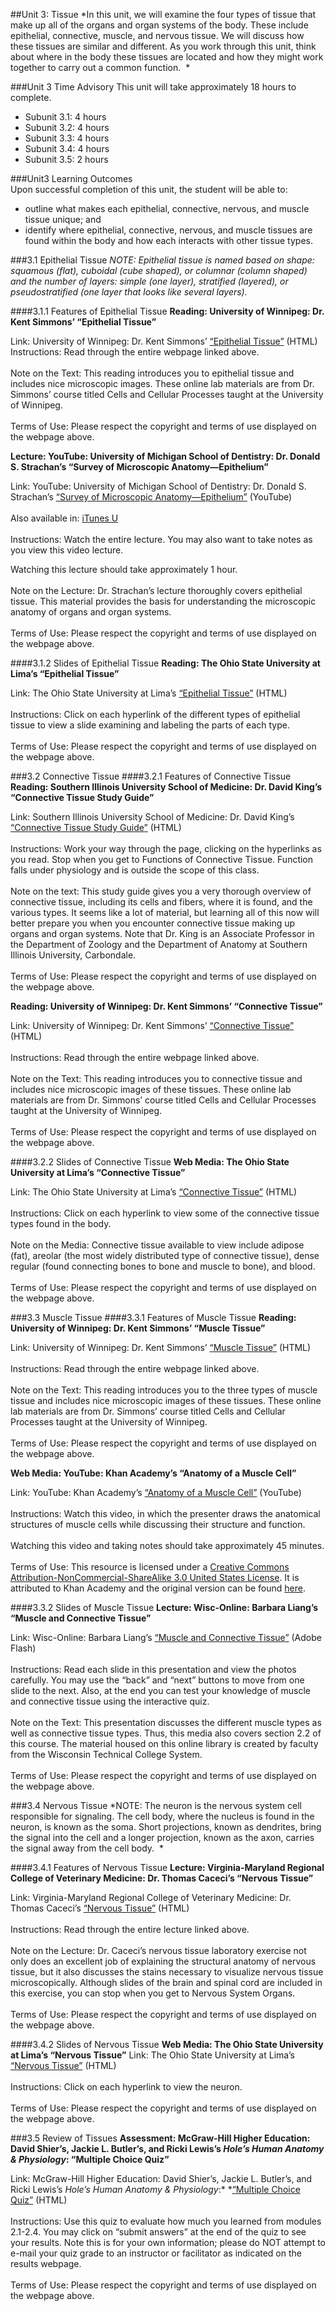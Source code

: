 ##Unit 3: Tissue
*In this unit, we will examine the four types of tissue that make up all
of the organs and organ systems of the body. These include epithelial,
connective, muscle, and nervous tissue. We will discuss how these
tissues are similar and different. As you work through this unit, think
about where in the body these tissues are located and how they might
work together to carry out a common function.  *

###Unit 3 Time Advisory
This unit will take approximately 18 hours to complete.  
  
 * Subunit 3.1: 4 hours  
 * Subunit 3.2: 4 hours  
 * Subunit 3.3: 4 hours  
 * Subunit 3.4: 4 hours  
 * Subunit 3.5: 2 hours

###Unit3 Learning Outcomes  
Upon successful completion of this unit, the student will be able to:
 * outline what makes each epithelial, connective, nervous, and muscle
   tissue unique; and
 * identify where epithelial, connective, nervous, and muscle tissues
   are found within the body and how each interacts with other tissue
   types.

###3.1 Epithelial Tissue
*NOTE: Epithelial tissue is named based on shape: squamous (flat),
cuboidal (cube shaped), or columnar (column shaped) and the number of
layers: simple (one layer), stratified (layered), or pseudostratified
(one layer that looks like several layers).*

####3.1.1 Features of Epithelial Tissue
**Reading: University of Winnipeg: Dr. Kent Simmons’ “Epithelial Tissue”**

Link: University of Winnipeg: Dr. Kent Simmons’ [“Epithelial
Tissue](http://kentsimmons.uwinnipeg.ca/cm1504/15lab42006/lb4pg5.htm)[”](http://kentsimmons.uwinnipeg.ca/cm1504/15lab42006/lb4pg5.htm)
(HTML)
        
Instructions: Read through the entire webpage linked above.  
        
Note on the Text: This reading introduces you to epithelial tissue
and includes nice microscopic images. These online lab materials are
from Dr. Simmons’ course titled Cells and Cellular Processes taught
at the University of Winnipeg.  
        
Terms of Use: Please respect the copyright and terms of use
displayed on the webpage above.

**Lecture: YouTube: University of Michigan School of Dentistry: Dr.
Donald S. Strachan’s “Survey of Microscopic Anatomy—Epithelium”**

Link: YouTube: University of Michigan School of Dentistry: Dr.
Donald S. Strachan’s [“Survey of Microscopic
Anatomy—Epithelium](http://www.youtube.com/watch?v=l-wrICpqrQw)[”](http://www.youtube.com/watch?v=l-wrICpqrQw)
(YouTube)  
    
Also available in: [iTunes
U](http://deimos3.apple.com/WebObjects/Core.woa/Browse/umich-public.1559235143?i=1384720104)  
    
Instructions: Watch the entire lecture. You may also want to take
notes as you view this video lecture.   
  
Watching this lecture should take approximately 1 hour.  
    
Note on the Lecture: Dr. Strachan’s lecture thoroughly covers
epithelial tissue. This material provides the basis for
understanding the microscopic anatomy of organs and organ systems.  
    
Terms of Use: Please respect the copyright and terms of use
displayed on the webpage above.

####3.1.2 Slides of Epithelial Tissue
**Reading: The Ohio State University at Lima’s “Epithelial Tissue”**

Link: The Ohio State University at Lima’s [“Epithelial
Tissue”](http://www.lima.ohio-state.edu/biology/archive/epithelial_tissue.htm) (HTML)  
    
Instructions: Click on each hyperlink of the different types of
epithelial tissue to view a slide examining and labeling the parts
of each type.  
    
Terms of Use: Please respect the copyright and terms of use
displayed on the webpage above.

###3.2 Connective Tissue
####3.2.1 Features of Connective Tissue
**Reading: Southern Illinois University School of Medicine: Dr.
David King’s “Connective Tissue Study Guide”**

Link: Southern Illinois University School of Medicine: Dr. David
King’s [“Connective Tissue Study
Guide](http://www.siumed.edu/~dking2/intro/ct.htm)[”](http://www.siumed.edu/~dking2/intro/ct.htm)
(HTML)  
    
Instructions: Work your way through the page, clicking on the
hyperlinks as you read. Stop when you get to Functions of Connective
Tissue. Function falls under physiology and is outside the scope of
this class.   
    
Note on the text: This study guide gives you a very thorough
overview of connective tissue, including its cells and fibers, where
it is found, and the various types. It seems like a lot of material,
but learning all of this now will better prepare you when you
encounter connective tissue making up organs and organ systems. Note
that Dr. King is an Associate Professor in the Department of Zoology
and the Department of Anatomy at Southern Illinois University,
Carbondale.  
    
Terms of Use: Please respect the copyright and terms of use
displayed on the webpage above.

**Reading: University of Winnipeg: Dr. Kent Simmons’ “Connective
Tissue”**

Link: University of Winnipeg: Dr. Kent Simmons’ [“Connective
Tissue](http://kentsimmons.uwinnipeg.ca/cm1504/15lab42006/lb4pg6.htm)[”](http://kentsimmons.uwinnipeg.ca/cm1504/15lab42006/lb4pg6.htm)
(HTML)  
    
Instructions: Read through the entire webpage linked above.  
    
Note on the Text: This reading introduces you to connective tissue
and includes nice microscopic images of these tissues. These online
lab materials are from Dr. Simmons’ course titled Cells and Cellular
Processes taught at the University of Winnipeg.  
    
Terms of Use: Please respect the copyright and terms of use
displayed on the webpage above.

####3.2.2 Slides of Connective Tissue
**Web Media: The Ohio State University at Lima’s “Connective
Tissue”**

Link: The Ohio State University at Lima’s [“Connective
Tissue”](http://www.lima.ohio-state.edu/biology/archive/connective_tissue.htm) (HTML)  
    
Instructions: Click on each hyperlink to view some of the
connective tissue types found in the body.   
    
Note on the Media: Connective tissue available to view include
adipose (fat), areolar (the most widely distributed type of
connective tissue), dense regular (found connecting bones to bone
and muscle to bone), and blood.   
    
Terms of Use: Please respect the copyright and terms of use
displayed on the webpage above.

###3.3 Muscle Tissue
####3.3.1 Features of Muscle Tissue
**Reading: University of Winnipeg: Dr. Kent Simmons’ “Muscle
Tissue”**

Link: University of Winnipeg: Dr. Kent Simmons’ [“Muscle
Tissue](http://kentsimmons.uwinnipeg.ca/cm1504/15lab42006/lb4pg7.htm)[”](http://kentsimmons.uwinnipeg.ca/cm1504/15lab42006/lb4pg7.htm)
(HTML)  
    
Instructions: Read through the entire webpage linked above.  
    
Note on the Text: This reading introduces you to the three types of
muscle tissue and includes nice microscopic images of these tissues.
These online lab materials are from Dr. Simmons’ course titled Cells
and Cellular Processes taught at the University of Winnipeg.  
    
Terms of Use: Please respect the copyright and terms of use
displayed on the webpage above.

**Web Media: YouTube: Khan Academy’s “Anatomy of a Muscle Cell”**

Link: YouTube: Khan Academy’s [“Anatomy of a Muscle
Cell”](https://www.khanacademy.org/science/biology/human-biology/v/anatomy-of-a-muscle-cell) (YouTube)  
    
Instructions: Watch this video, in which the presenter draws the
anatomical structures of muscle cells while discussing their
structure and function.  
    
Watching this video and taking notes should take approximately 45
minutes.  
    
Terms of Use: This resource is licensed under a [Creative Commons
Attribution-NonCommercial-ShareAlike 3.0 United States
License](http://creativecommons.org/licenses/by-nc-sa/3.0/us/). It
is attributed to Khan Academy and the original version can be found
[here](https://www.khanacademy.org/science/biology/human-biology/v/anatomy-of-a-muscle-cell).

####3.3.2 Slides of Muscle Tissue
**Lecture: Wisc-Online: Barbara Liang’s “Muscle and Connective
Tissue”**

Link: Wisc-Online: Barbara Liang’s [“Muscle and Connective
Tissue](http://www.wisc-online.com/objects/ViewObject.aspx?ID=AP14504)[”](http://www.wisc-online.com/objects/ViewObject.aspx?ID=AP14504)
(Adobe Flash)  
    
Instructions: Read each slide in this presentation and view the
photos carefully. You may use the “back” and “next” buttons to move
from one slide to the next. Also, at the end you can test your
knowledge of muscle and connective tissue using the interactive
quiz.   
    
Note on the Text: This presentation discusses the different muscle
types as well as connective tissue types. Thus, this media also
covers section 2.2 of this course. The material housed on this
online library is created by faculty from the Wisconsin Technical
College System.  
    
Terms of Use: Please respect the copyright and terms of use
displayed on the webpage above.

###3.4 Nervous Tissue
*NOTE: The neuron is the nervous system cell responsible for signaling.
The cell body, where the nucleus is found in the neuron, is known as the
soma. Short projections, known as dendrites, bring the signal into the
cell and a longer projection, known as the axon, carries the signal away
from the cell body.  *

####3.4.1 Features of Nervous Tissue
**Lecture: Virginia-Maryland Regional College of Veterinary
Medicine: Dr. Thomas Caceci’s “Nervous Tissue”**

Link: Virginia-Maryland Regional College of Veterinary Medicine: Dr.
Thomas Caceci’s [“Nervous
Tissue](http://education.vetmed.vt.edu/Curriculum/VM8054/Labs/Lab9/lab9.htm)[”](http://education.vetmed.vt.edu/Curriculum/VM8054/Labs/Lab9/lab9.htm)
(HTML)  
    
Instructions: Read through the entire lecture linked above.  
    
Note on the Lecture: Dr. Caceci’s nervous tissue laboratory
exercise not only does an excellent job of explaining the structural
anatomy of nervous tissue, but it also discusses the stains
necessary to visualize nervous tissue microscopically. Although
slides of the brain and spinal cord are included in this exercise,
you can stop when you get to Nervous System Organs.  
    
Terms of Use: Please respect the copyright and terms of use
displayed on the webpage above.

####3.4.2 Slides of Nervous Tissue
**Web Media: The Ohio State University at Lima’s “Nervous Tissue”**
Link: The Ohio State University at Lima’s [“Nervous
Tissue”](http://www.lima.ohio-state.edu/biology/archive/nervous_tissue.htm) (HTML)  
    
Instructions: Click on each hyperlink to view the neuron.  
    
Terms of Use: Please respect the copyright and terms of use
displayed on the webpage above.

###3.5 Review of Tissues
**Assessment: McGraw-Hill Higher Education: David Shier’s, Jackie L.
Butler’s, and Ricki Lewis’s *Hole’s Human Anatomy & Physiology*:
“Multiple Choice Quiz”**

Link: McGraw-Hill Higher Education: David Shier’s, Jackie L.
Butler’s, and Ricki Lewis’s *Hole’s Human Anatomy &
Physiology*:* *[“Multiple Choice
Quiz](http://highered.mcgraw-hill.com/sites/0072919329/student_view0/chapter5/multiple_choice_quiz.html)[”](http://highered.mcgraw-hill.com/sites/0072919329/student_view0/chapter5/multiple_choice_quiz.html)
(HTML)  
    
Instructions: Use this quiz to evaluate how much you learned from
modules 2.1-2.4. You may click on “submit answers” at the end of the
quiz to see your results. Note this is for your own information;
please do NOT attempt to e-mail your quiz grade to an instructor or
facilitator as indicated on the results webpage.  
    
Terms of Use: Please respect the copyright and terms of use
displayed on the webpage above. 


